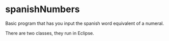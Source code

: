 # spanishNumbers
Basic program that has you input the spanish word equivalent of a numeral.

There are two classes, they run in Eclipse.
